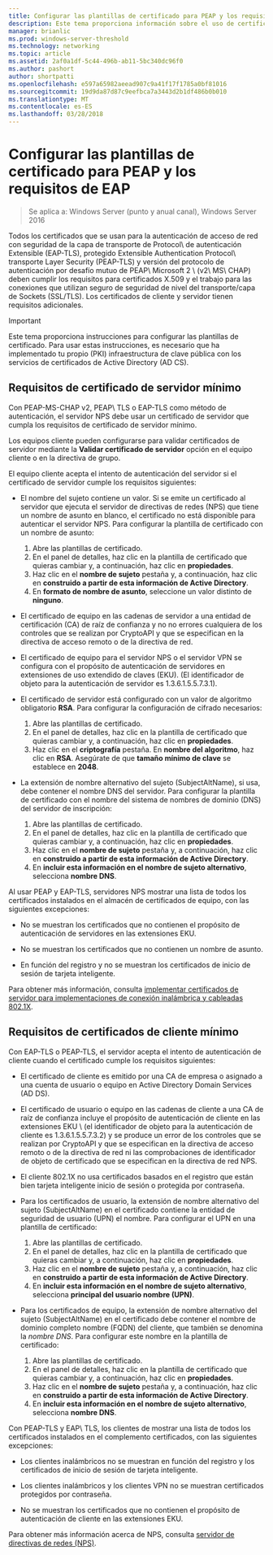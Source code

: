 ```yaml
---
title: Configurar las plantillas de certificado para PEAP y los requisitos de EAP
description: Este tema proporciona información sobre el uso de certificados con el servidor de directivas de red y acceso remoto en Windows Server 2016.
manager: brianlic
ms.prod: windows-server-threshold
ms.technology: networking
ms.topic: article
ms.assetid: 2af0a1df-5c44-496b-ab11-5bc340dc96f0
ms.author: pashort
author: shortpatti
ms.openlocfilehash: e597a65982aeead907c9a41f17f1785a0bf81016
ms.sourcegitcommit: 19d9da87d87c9eefbca7a3443d2b1df486b0b010
ms.translationtype: MT
ms.contentlocale: es-ES
ms.lasthandoff: 03/28/2018
---
```

# <a name="configure-certificate-templates-for-peap-and-eap-requirements"></a>Configurar las plantillas de certificado para PEAP y los requisitos de EAP

>Se aplica a: Windows Server (punto y anual canal), Windows Server 2016

Todos los certificados que se usan para la autenticación de acceso de red con seguridad de la capa de transporte de Protocol\ de autenticación Extensible \(EAP\-TLS\), protegido Extensible Authentication Protocol\ transporte Layer Security \(PEAP\-TLS\) y versión del protocolo de autenticación por desafío mutuo de PEAP\ Microsoft 2 \ (v2\ MS\ CHAP) deben cumplir los requisitos para certificados X.509 y el trabajo para las conexiones que utilizan seguro de seguridad de nivel del transporte/capa de Sockets (SSL/TLS). Los certificados de cliente y servidor tienen requisitos adicionales.

>[!IMPORTANT]
>Este tema proporciona instrucciones para configurar las plantillas de certificado. Para usar estas instrucciones, es necesario que ha implementado tu propio \(PKI\) infraestructura de clave pública con los servicios de certificados de Active Directory \(AD CS\).

## <a name="minimum-server-certificate-requirements"></a>Requisitos de certificado de servidor mínimo

Con PEAP\-MS\-CHAP v2, PEAP\ TLS o EAP\-TLS como método de autenticación, el servidor NPS debe usar un certificado de servidor que cumpla los requisitos de certificado de servidor mínimo. 

Los equipos cliente pueden configurarse para validar certificados de servidor mediante la **Validar certificado de servidor** opción en el equipo cliente o en la directiva de grupo. 

El equipo cliente acepta el intento de autenticación del servidor si el certificado de servidor cumple los requisitos siguientes:

- El nombre del sujeto contiene un valor. Si se emite un certificado al servidor que ejecuta el servidor de directivas de redes (NPS) que tiene un nombre de asunto en blanco, el certificado no está disponible para autenticar el servidor NPS. Para configurar la plantilla de certificado con un nombre de asunto:

    1. Abre las plantillas de certificado.
    2. En el panel de detalles, haz clic en la plantilla de certificado que quieras cambiar y, a continuación, haz clic en **propiedades**.
    3. Haz clic en el **nombre de sujeto** pestaña y, a continuación, haz clic en **construido a partir de esta información de Active Directory**.
    4. En **formato de nombre de asunto**, seleccione un valor distinto de **ninguno**.

- El certificado de equipo en las cadenas de servidor a una entidad de certificación (CA) de raíz de confianza y no no errores cualquiera de los controles que se realizan por CryptoAPI y que se especifican en la directiva de acceso remoto o de la directiva de red.

- El certificado de equipo para el servidor NPS o el servidor VPN se configura con el propósito de autenticación de servidores en extensiones de uso extendido de claves (EKU). (El identificador de objeto para la autenticación de servidor es 1.3.6.1.5.5.7.3.1).

- El certificado de servidor está configurado con un valor de algoritmo obligatorio **RSA**. Para configurar la configuración de cifrado necesarios:

    1. Abre las plantillas de certificado.
    2. En el panel de detalles, haz clic en la plantilla de certificado que quieras cambiar y, a continuación, haz clic en **propiedades**.
    3. Haz clic en el **criptografía** pestaña. En **nombre del algoritmo**, haz clic en **RSA**. Asegúrate de que **tamaño mínimo de clave** se establece en **2048**.

- La extensión de nombre alternativo del sujeto (SubjectAltName), si usa, debe contener el nombre DNS del servidor. Para configurar la plantilla de certificado con el nombre del sistema de nombres de dominio (DNS) del servidor de inscripción: 

    1. Abre las plantillas de certificado.
    2. En el panel de detalles, haz clic en la plantilla de certificado que quieras cambiar y, a continuación, haz clic en **propiedades**.
    3. Haz clic en el **nombre de sujeto** pestaña y, a continuación, haz clic en **construido a partir de esta información de Active Directory**.
    4. En **incluir esta información en el nombre de sujeto alternativo**, selecciona **nombre DNS**.

Al usar PEAP y EAP-TLS, servidores NPS mostrar una lista de todos los certificados instalados en el almacén de certificados de equipo, con las siguientes excepciones:

- No se muestran los certificados que no contienen el propósito de autenticación de servidores en las extensiones EKU.

- No se muestran los certificados que no contienen un nombre de asunto.

- En función del registro y no se muestran los certificados de inicio de sesión de tarjeta inteligente.

Para obtener más información, consulta [implementar certificados de servidor para implementaciones de conexión inalámbrica y cableadas 802.1X](https://technet.microsoft.com/windows-server-docs/networking/core-network-guide/cncg/server-certs/deploy-server-certificates-for-802.1x-wired-and-wireless-deployments).

## <a name="minimum-client-certificate-requirements"></a>Requisitos de certificados de cliente mínimo

Con EAP-TLS o PEAP-TLS, el servidor acepta el intento de autenticación de cliente cuando el certificado cumple los requisitos siguientes:

- El certificado de cliente es emitido por una CA de empresa o asignado a una cuenta de usuario o equipo en Active Directory Domain Services \(AD DS\).

- El certificado de usuario o equipo en las cadenas de cliente a una CA de raíz de confianza incluye el propósito de autenticación de cliente en las extensiones EKU \ (el identificador de objeto para la autenticación de cliente es 1.3.6.1.5.5.7.3.2\) y se produce un error de los controles que se realizan por CryptoAPI y que se especifican en la directiva de acceso remoto o de la directiva de red ni las comprobaciones de identificador de objeto de certificado que se especifican en la directiva de red NPS.

- El cliente 802.1X no usa certificados basados en el registro que están bien tarjeta inteligente inicio de sesión o protegida por contraseña.

- Para los certificados de usuario, la extensión de nombre alternativo del sujeto \(SubjectAltName\) en el certificado contiene la entidad de seguridad de usuario \(UPN\) el nombre. Para configurar el UPN en una plantilla de certificado:

    1. Abre las plantillas de certificado.
    2. En el panel de detalles, haz clic en la plantilla de certificado que quieras cambiar y, a continuación, haz clic en **propiedades**.
    3. Haz clic en el **nombre de sujeto** pestaña y, a continuación, haz clic en **construido a partir de esta información de Active Directory**.
    4. En **incluir esta información en el nombre de sujeto alternativo**, selecciona **principal del usuario nombre \(UPN\)**.

- Para los certificados de equipo, la extensión de nombre alternativo del sujeto \(SubjectAltName\) en el certificado debe contener el nombre de dominio completo nombre \(FQDN\) del cliente, que también se denomina la *nombre DNS*. Para configurar este nombre en la plantilla de certificado:

    1. Abre las plantillas de certificado.
    2. En el panel de detalles, haz clic en la plantilla de certificado que quieras cambiar y, a continuación, haz clic en **propiedades**.
    3. Haz clic en el **nombre de sujeto** pestaña y, a continuación, haz clic en **construido a partir de esta información de Active Directory**.
    4. En **incluir esta información en el nombre de sujeto alternativo**, selecciona **nombre DNS**.

Con PEAP\-TLS y EAP\ TLS, los clientes de mostrar una lista de todos los certificados instalados en el complemento certificados, con las siguientes excepciones:

- Los clientes inalámbricos no se muestran en función del registro y los certificados de inicio de sesión de tarjeta inteligente. 

- Los clientes inalámbricos y los clientes VPN no se muestran certificados protegidos por contraseña. 

- No se muestran los certificados que no contienen el propósito de autenticación de cliente en las extensiones EKU.


Para obtener más información acerca de NPS, consulta [servidor de directivas de redes (NPS)](nps-top.md).
